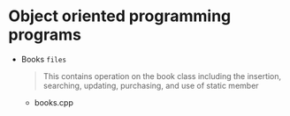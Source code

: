 # Object oriented programming programs

* Books `files`
    > This contains operation on the book class including the insertion, searching, updating, purchasing, and use of static member 
    * books.cpp
    